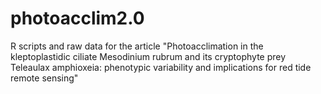 # photoacclim2.0
R scripts and raw data for the article "Photoacclimation in the kleptoplastidic ciliate Mesodinium rubrum and its cryptophyte prey Teleaulax amphioxeia: phenotypic variability and implications for red tide remote sensing"
